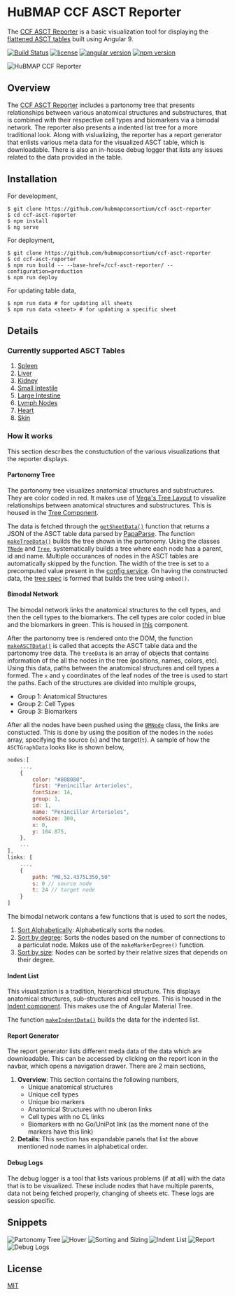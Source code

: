 # HuBMAP CCF ASCT Reporter

The [CCF ASCT Reporter](https://hubmapconsortium.github.io/ccf-asct-reporter/) is a basic visualization tool for displaying the [flattened ASCT tables](https://docs.google.com/spreadsheets/d/1j_SLhFipRWUcRZrCDfNH15OWoiLf7cJks7NVppe3htI/edit#gid=1218756021) built using Angular 9.

[![Build Status](https://img.shields.io/badge/build-passing-brightgreen)](https://github.com/hubmapconsortium/ccf-asct-reporter)
[![license](https://img.shields.io/github/license/hrishikeshpaul/portfolio-template?style=flat&logo=appveyor)](https://github.com/hubmapconsortium/ccf-asct-reporter/blob/master/LICENSE) 
[![angular version](https://img.shields.io/badge/angular%20version-9.1.9-red?style=flat&logo=appveyor)](https://github.com/hubmapconsortium/ccf-asct-reporter/blob/master/LICENSE) 
[![npm version](https://img.shields.io/badge/npm-6.14-orange?style=flat&logo=appveyor)](https://github.com/npm/cli)

![HuBMAP CCF Reporter](src/assets/github_logo.png)


## Overview
The [CCF ASCT Reporter](https://hubmapconsortium.github.io/ccf-asct-reporter/) includes a partonomy tree that presents relationships between various anatomical structures and substructures, that is combined with their respective cell types and biomarkers via a bimodal network. The reporter also presents a indented list tree for a more traditional look. Along with vislualizing, the reporter has a report generator that enlists various meta data for the visualized ASCT table, which is downloadable. There is also an in-house debug logger that lists any issues related to the data provided in the table.

## Installation
For development,
```shell
$ git clone https://github.com/hubmapconsortium/ccf-asct-reporter
$ cd ccf-asct-reporter
$ npm install
$ ng serve
```

For deployment,
```shell
$ git clone https://github.com/hubmapconsortium/ccf-asct-reporter
$ cd ccf-asct-reporter
$ npm run build -- --base-href=/ccf-asct-reporter/ --configuration=production
$ npm run deploy
```

For updating table data,
```shell
$ npm run data # for updating all sheets
$ npm run data <sheet> # for updating a specific sheet
```

## Details

### Currently supported ASCT Tables
1. [Spleen](https://docs.google.com/spreadsheets/d/1j_SLhFipRWUcRZrCDfNH15OWoiLf7cJks7NVppe3htI/edit#gid=1283919854)
2. [Liver](https://docs.google.com/spreadsheets/d/1j_SLhFipRWUcRZrCDfNH15OWoiLf7cJks7NVppe3htI/edit#gid=1218756021)
3. [Kidney](https://docs.google.com/spreadsheets/d/1j_SLhFipRWUcRZrCDfNH15OWoiLf7cJks7NVppe3htI/edit#gid=1074409228)
4. [Small Intestile](https://docs.google.com/spreadsheets/d/1j_SLhFipRWUcRZrCDfNH15OWoiLf7cJks7NVppe3htI/edit#gid=766906089)
5. [Large Intestine](https://docs.google.com/spreadsheets/d/1j_SLhFipRWUcRZrCDfNH15OWoiLf7cJks7NVppe3htI/edit#gid=82644608)
6. [Lymph Nodes](https://docs.google.com/spreadsheets/d/1j_SLhFipRWUcRZrCDfNH15OWoiLf7cJks7NVppe3htI/edit#gid=272157091)
7. [Heart](https://docs.google.com/spreadsheets/d/1j_SLhFipRWUcRZrCDfNH15OWoiLf7cJks7NVppe3htI/edit#gid=1799670106)
8. [Skin](https://docs.google.com/spreadsheets/d/1j_SLhFipRWUcRZrCDfNH15OWoiLf7cJks7NVppe3htI/edit#gid=1268820100)

### How it works
This section describes the constuctution of the various visualizations that the reporter displays. 

#### Partonomy Tree
The partonomy tree visualizes anatomical structures and substructures. They are color coded in red. It makes use of [Vega's Tree Layout](https://vega.github.io/vega/examples/tree-layout/) to visualize relationships between anatomical structures and substructures. This is housed in the [Tree Component](https://github.com/hubmapconsortium/ccf-asct-reporter/blob/master/src/app/tree/tree.component.ts). 

The data is fetched through the [`getSheetData()`](https://github.com/hubmapconsortium/ccf-asct-reporter/blob/3e7837c5af98945c61b9de6b7edb7e408ed77297/src/app/sheet.service.ts#L168) function that returns a JSON of the ASCT table data parsed by [PapaParse](https://www.papaparse.com/). The function [`makeTreeData()`](https://github.com/hubmapconsortium/ccf-asct-reporter/blob/3e7837c5af98945c61b9de6b7edb7e408ed77297/src/app/sheet.service.ts#L451) builds the tree shown in the partonomy. Using the classes [`TNode`](https://github.com/hubmapconsortium/ccf-asct-reporter/blob/3e7837c5af98945c61b9de6b7edb7e408ed77297/src/app/sheet.service.ts#L13) and [`Tree`](https://github.com/hubmapconsortium/ccf-asct-reporter/blob/3e7837c5af98945c61b9de6b7edb7e408ed77297/src/app/sheet.service.ts#L32), systematically builds a tree where each node has a parent, id and name. Multiple occurances of nodes in the ASCT tables are automatically skipped by the function. The width of the tree is set to a precomputed value present in the [config service](https://github.com/hubmapconsortium/ccf-asct-reporter/blob/master/src/app/sconfig.service.ts). On having the constructed data, the [tree spec](https://github.com/hubmapconsortium/ccf-asct-reporter/blob/3e7837c5af98945c61b9de6b7edb7e408ed77297/src/app/tree/tree.component.ts#L73) is formed that builds the tree using `embed()`.

#### Bimodal Network
The bimodal network links the anatomical structures to the cell types, and then the cell types to the biomarkers. The cell types are color coded in blue and the biomarkers in green. This is housed in [this](https://github.com/hubmapconsortium/ccf-asct-reporter/blob/master/src/app/forced/forced.component.ts) component.

After the partonomy tree is rendered onto the DOM, the function [`makeASCTData()`](https://github.com/hubmapconsortium/ccf-asct-reporter/blob/3e7837c5af98945c61b9de6b7edb7e408ed77297/src/app/sheet.service.ts#L185) is called that accepts the ASCT table data and the partonomy tree data. The `treeData` is an array of objects that contains information of the all the nodes in the tree (positions, names, colors, etc). Using this data, paths between the anatomical structures and cell types a formed. The `x` and `y` coordinates of the leaf nodes of the tree is used to start the paths. Each of the structures are divided into multiple groups,
- Group 1: Anatomical Structures
- Group 2: Cell Types
- Group 3: Biomarkers

After all the nodes have been pushed using the [`BMNode`](https://github.com/hubmapconsortium/ccf-asct-reporter/blob/3e7837c5af98945c61b9de6b7edb7e408ed77297/src/app/sheet.service.ts#L100) class, the links are constucted. This is done by using the position of the nodes in the `nodes` array, specifying the source (`s`) and the target(`t`). A sample of how the `ASCTGraphData` looks like is shown below,
```js
nodes:[
    ...,
    {
        color: "#808080",
        first: "Penincillar Arterioles",
        fontSize: 14,
        group: 1,
        id: 1,
        name: "Penincillar Arterioles",
        nodeSize: 300,
        x: 0,
        y: 104.875,
    },
    ...
],
links: [
    ...,
    {
        path: "M0,52.4375L350,50"
        s: 0 // source node
        t: 24 // target node
    }
]
```

The bimodal network contans a few functions that is used to sort the nodes,
1. [Sort Alphabetically](https://github.com/hubmapconsortium/ccf-asct-reporter/blob/3e7837c5af98945c61b9de6b7edb7e408ed77297/src/app/sheet.service.ts#L246): Alphabetically sorts the nodes.
2. [Sort by degree](https://github.com/hubmapconsortium/ccf-asct-reporter/blob/3e7837c5af98945c61b9de6b7edb7e408ed77297/src/app/sheet.service.ts#L379): Sorts the nodes based on the number of connections to a particulat node. Makes use of the `makeMarkerDegree()` function.
3. [Sort by size](https://github.com/hubmapconsortium/ccf-asct-reporter/blob/3e7837c5af98945c61b9de6b7edb7e408ed77297/src/app/sheet.service.ts#L257): Nodes can be sorted by their relative sizes that depends on their degree. 

#### Indent List
This visualization is a tradition, hierarchical structure. This displays anatomical structures, sub-structures and cell types. This is housed in the [Indent component](https://github.com/hubmapconsortium/ccf-asct-reporter/blob/master/src/app/indent/indent.component.ts). This makes use the of Angular Material Tree.

The function [`makeIndentData()`](https://github.com/hubmapconsortium/ccf-asct-reporter/blob/3e7837c5af98945c61b9de6b7edb7e408ed77297/src/app/sheet.service.ts#L503) builds the data for the indented list. 

#### Report Generator
The report generator lists different meda data of the data which are downloadable. This can be accessed by clicking on the report icon in the navbar, which opens a navigation drawer. There are 2 main sections,
1. **Overview**: This section contains the following numbers,
   - Unique anatomical structures
   - Unique cell types
   - Unique bio markers
   - Anatomical Structures with no uberon links
   - Cell types with no CL links
   - Biomarkers with no Go/UniPot link (as the moment none of the markers have this link)
2. **Details**: This section has expandable panels that list the above mentioned node names in alphabetical order.

#### Debug Logs
The debug logger is a tool that lists various problems (if at all) with the data that is to be visualized. These include nodes that have multiple parents, data not being fetched properly, changing of sheets etc. These logs are session specific. 

## Snippets
![Partonomy Tree](src/assets/snippets/tree.png)
![Hover](src/assets/snippets/hover.png)
![Sorting and Sizing](src/assets/snippets/sort.png)
![Indent List](src/assets/snippets/indent.png)
![Report](src/assets/snippets/report.png)
![Debug Logs](src/assets/snippets/logs.png)

## License
[MIT](https://choosealicense.com/licenses/mit/)